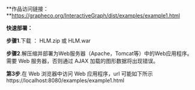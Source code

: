 **作品访问链接：**https://grapheco.org/InteractiveGraph/dist/examples/example1.html

**快速部署：**

**步骤1**.下载 ： HLM.zip 或 HLM.war

**步骤2**.解压缩并部署为Web服务器（Apache，Tomcat等）中的Web应用程序。需要 Web 服务器，否则通过 AJAX 加载的图形数据将出现错误。

**第3步**.在 Web 浏览器中访问 Web 应用程序，url 可能如下所示https://localhost:8080/examples/example1.html﻿
